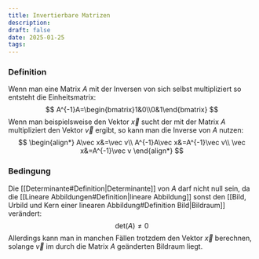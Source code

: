 ```yaml
---
title: Invertierbare Matrizen
description:
draft: false
date: 2025-01-25
tags:
---
```

### Definition
Wenn man eine Matrix $A$ mit der Inversen von sich selbst multipliziert so entsteht die Einheitsmatrix:
$$
A^{-1}A=\begin{bmatrix}1&0\\0&1\end{bmatrix}
$$
Wenn man beispielsweise den Vektor $\vec x$ sucht der mit der Matrix $A$ multipliziert den Vektor $\vec v$ ergibt, so kann man die Inverse von  $A$ nutzen:
$$
\begin{align*}
A\vec x&=\vec v\\
A^{-1}A\vec x&=A^{-1}\vec v\\
\vec x&=A^{-1}\vec v
\end{align*}
$$
### Bedingung
Die [[Determinante#Definition|Determinante]] von $A$ darf nicht null sein, da die [[Lineare Abbildungen#Definition|lineare Abbildung]] sonst den [[Bild, Urbild und Kern einer linearen Abbildung#Definition Bild|Bildraum]] verändert:
$$
\text{det}(A)\not=0
$$
Allerdings kann man in manchen Fällen trotzdem den Vektor $\vec x$ berechnen, solange $\vec v$ im durch die Matrix $A$ geänderten Bildraum liegt.

